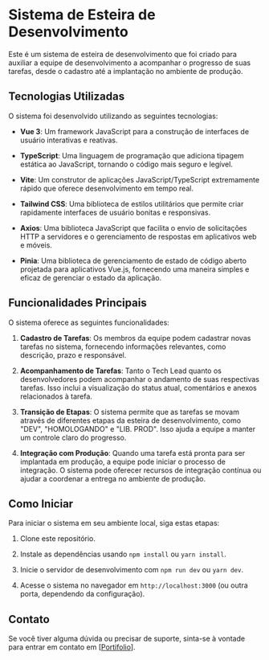 
# Sistema de Esteira de Desenvolvimento

Este é um sistema de esteira de desenvolvimento que foi criado para auxiliar a equipe de desenvolvimento a acompanhar o progresso de suas tarefas, desde o cadastro até a implantação no ambiente de produção.

## Tecnologias Utilizadas

O sistema foi desenvolvido utilizando as seguintes tecnologias:

- **Vue 3**: Um framework JavaScript para a construção de interfaces de usuário interativas e reativas.

- **TypeScript**: Uma linguagem de programação que adiciona tipagem estática ao JavaScript, tornando o código mais seguro e legível.

- **Vite**: Um construtor de aplicações JavaScript/TypeScript extremamente rápido que oferece desenvolvimento em tempo real.

- **Tailwind CSS**: Uma biblioteca de estilos utilitários que permite criar rapidamente interfaces de usuário bonitas e responsivas.

- **Axios**: Uma biblioteca JavaScript que facilita o envio de solicitações HTTP a servidores e o gerenciamento de respostas em aplicativos web e móveis.

- **Pinia**: Uma biblioteca de gerenciamento de estado de código aberto projetada para aplicativos Vue.js, fornecendo uma maneira simples e eficaz de gerenciar o estado da aplicação.

## Funcionalidades Principais

O sistema oferece as seguintes funcionalidades:

1. **Cadastro de Tarefas**: Os membros da equipe podem cadastrar novas tarefas no sistema, fornecendo informações relevantes, como descrição, prazo e responsável.

2. **Acompanhamento de Tarefas**: Tanto o Tech Lead quanto os desenvolvedores podem acompanhar o andamento de suas respectivas tarefas. Isso inclui a visualização do status atual, comentários e anexos relacionados à tarefa.

3. **Transição de Etapas**: O sistema permite que as tarefas se movam através de diferentes etapas da esteira de desenvolvimento, como "DEV", "HOMOLOGANDO" e "LIB. PROD". Isso ajuda a equipe a manter um controle claro do progresso.

4. **Integração com Produção**: Quando uma tarefa está pronta para ser implantada em produção, a equipe pode iniciar o processo de integração. O sistema pode oferecer recursos de integração contínua ou ajudar a coordenar a entrega no ambiente de produção.

## Como Iniciar

Para iniciar o sistema em seu ambiente local, siga estas etapas:

1. Clone este repositório.

2. Instale as dependências usando `npm install` ou `yarn install`.

3. Inicie o servidor de desenvolvimento com `npm run dev` ou `yarn dev`.

4. Acesse o sistema no navegador em `http://localhost:3000` (ou outra porta, dependendo da configuração).

## Contato

Se você tiver alguma dúvida ou precisar de suporte, sinta-se à vontade para entrar em contato em [[Portifolio](https://ruberson-as-portifolio.netlify.app/)].

